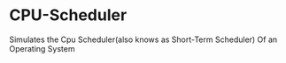 # CPU-Scheduler
Simulates the Cpu Scheduler(also knows as Short-Term Scheduler) Of an Operating System
